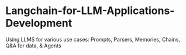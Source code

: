 # Langchain-for-LLM-Applications-Development
Using LLMS for various use cases: Prompts, Parsers, Memories, Chains, Q&amp;A for data, &amp; Agents

